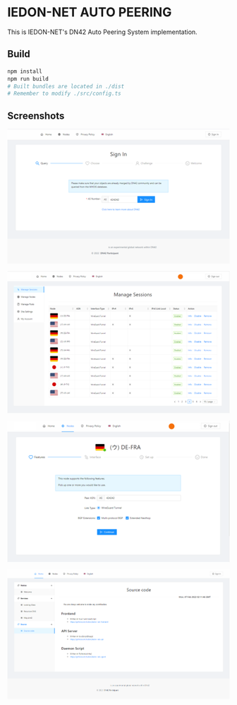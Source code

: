# IEDON-NET AUTO PEERING

This is IEDON-NET's DN42 Auto Peering System implementation.

## Build

```bash
npm install
npm run build
# Built bundles are located in ./dist
# Remember to modify ./src/config.ts
```

## Screenshots

![Sign in](./screenshots/1.png)

![Admin panel](./screenshots/2.png)

![Admin Peering](./screenshots/3.png)

![Integrated Post & Articles](./screenshots/0.png)
